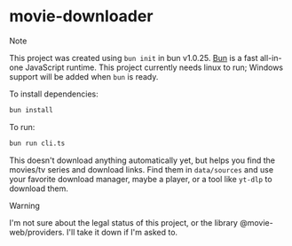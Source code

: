 # movie-downloader

> [!NOTE]
> This project was created using `bun init` in bun v1.0.25.
> [Bun](https://bun.sh) is a fast all-in-one JavaScript runtime.
> This project currently needs linux to run; Windows support will be added when
> `bun` is ready.

To install dependencies:

```bash
bun install
```

To run:

```bash
bun run cli.ts
```

This doesn't download anything automatically yet, but helps you find the
movies/tv series and download links. Find them in `data/sources` and use your
favorite download manager, maybe a player, or a tool like `yt-dlp` to download
them.

> [!WARNING]
> I'm not sure about the legal status of this project, or the library
> @movie-web/providers. I'll take it down if I'm asked to.
